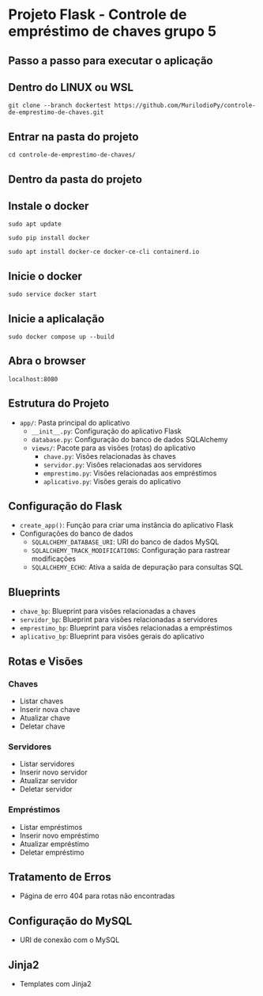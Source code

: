 # Projeto Flask - Controle de empréstimo de chaves grupo 5

## Passo a passo para executar o aplicação 
## Dentro do LINUX ou WSL
```
git clone --branch dockertest https://github.com/MurilodioPy/controle-de-emprestimo-de-chaves.git
```
## Entrar na pasta do projeto
```
cd controle-de-emprestimo-de-chaves/
```
## Dentro da pasta do projeto
## Instale o docker
```
sudo apt update 
```
```
sudo pip install docker
```
```
sudo apt install docker-ce docker-ce-cli containerd.io 
```
## Inicie o docker
```
sudo service docker start
```
## Inicie a aplicalação
```
sudo docker compose up --build 
```
## Abra o browser 
```
localhost:8080
```

## Estrutura do Projeto
- `app/`: Pasta principal do aplicativo
  - `__init__.py`: Configuração do aplicativo Flask
  - `database.py`: Configuração do banco de dados SQLAlchemy
  - `views/`: Pacote para as visões (rotas) do aplicativo
    - `chave.py`: Visões relacionadas às chaves
    - `servidor.py`: Visões relacionadas aos servidores
    - `emprestimo.py`: Visões relacionadas aos empréstimos
    - `aplicativo.py`: Visões gerais do aplicativo

## Configuração do Flask

- `create_app()`: Função para criar uma instância do aplicativo Flask
- Configurações do banco de dados
  - `SQLALCHEMY_DATABASE_URI`: URI do banco de dados MySQL
  - `SQLALCHEMY_TRACK_MODIFICATIONS`: Configuração para rastrear modificações
  - `SQLALCHEMY_ECHO`: Ativa a saída de depuração para consultas SQL

## Blueprints

- `chave_bp`: Blueprint para visões relacionadas a chaves
- `servidor_bp`: Blueprint para visões relacionadas a servidores
- `emprestimo_bp`: Blueprint para visões relacionadas a empréstimos
- `aplicativo_bp`: Blueprint para visões gerais do aplicativo

## Rotas e Visões

### Chaves

- Listar chaves
- Inserir nova chave
- Atualizar chave
- Deletar chave

### Servidores

- Listar servidores
- Inserir novo servidor
- Atualizar servidor
- Deletar servidor

### Empréstimos

- Listar empréstimos
- Inserir novo empréstimo
- Atualizar empréstimo
- Deletar empréstimo

## Tratamento de Erros

- Página de erro 404 para rotas não encontradas

## Configuração do MySQL

- URI de conexão com o MySQL


## Jinja2

- Templates com Jinja2

